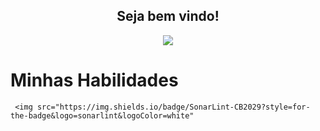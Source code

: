 <h2 align="center">
  Seja bem vindo!
</h2>

<p align="center">
  <a href="https://github.com/DenverCoder1/readme-typing-svg">
	  <img src="https://readme-typing-svg.herokuapp.com?lines=Me+chamo+Jair+Sousa;Sou+estudante+De+Desenvolvimento+Web+FullStack!&center=true&width=780&height=45">
  </a>
</p>

<h1>
	Minhas Habilidades
</h1>


     <img src="https://img.shields.io/badge/SonarLint-CB2029?style=for-the-badge&logo=sonarlint&logoColor=white" 
